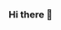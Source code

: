 ### Hi there 👋

<!--
**rubenconde1/rubenconde1** is a ✨ _special_ ✨ repository because its `README.md` (this file) appears on your GitHub profile.

#### Where to find me

- [LinkedIn](https://www.linkedin.com/in/rubencondec/)
